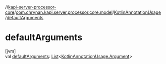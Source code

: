 //[kapi-server-processor-core](../../../index.md)/[com.chrynan.kapi.server.processor.core.model](../index.md)/[KotlinAnnotationUsage](index.md)/[defaultArguments](default-arguments.md)

# defaultArguments

[jvm]\
val [defaultArguments](default-arguments.md): [List](https://kotlinlang.org/api/latest/jvm/stdlib/kotlin.collections/-list/index.html)&lt;[KotlinAnnotationUsage.Argument](-argument/index.md)&gt;
